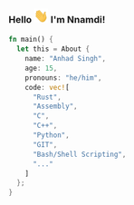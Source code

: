 

### Hello <img src="https://github.com/Andy-Python-Programmer/Andy-Python-Programmer/blob/master/hello.gif" height="25px"> I'm Nnamdi!






```rust
fn main() {
  let this = About {
    name: "Anhad Singh",
    age: 15,
    pronouns: "he/him",
    code: vec![
      "Rust",
      "Assembly", 
      "C", 
      "C++", 
      "Python", 
      "GIT", 
      "Bash/Shell Scripting",
      "..."
    ]
  };
}
```

